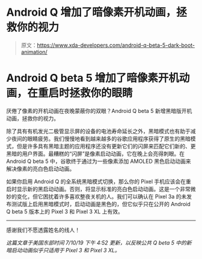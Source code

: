 # Android Q 增加了暗像素开机动画，拯救你的视力

> 原文：<https://www.xda-developers.com/android-q-beta-5-dark-boot-animation/>

# Android Q beta 5 增加了暗像素开机动画，在重启时拯救你的眼睛

厌倦了像素的开机动画在夜晚蒙蔽你的双眼？Android Q beta 5 新增黑暗版开机动画，拯救你的视力。

除了具有有机发光二极管显示屏的设备的电池寿命延长之外，黑暗模式也有助于减少夜间的眼睛疲劳。我们慢慢地看到越来越多的谷歌应用程序获得了原生的黑暗模式，但是许多具有黑暗主题的应用程序还没有更新它们的闪屏来匹配它们新的、更黑暗的用户界面。最糟糕的“闪屏”是像素启动动画，它在晚上会亮得刺眼。在 Android Q beta 5 中，谷歌终于通过为一些像素添加 AMOLED 黑色启动动画来解决像素的亮白色启动动画。

如果你启用 Android Q 的全系统黑暗模式切换，那么你的 Pixel 手机应该会在重启时显示新的黑启动动画。否则，将显示标准的亮白色启动动画。这是一个非常微妙的变化，但它困扰着许多喜欢整夜关机的人。我们可以确认在 Pixel 3a 的未发布测试版上启用黑暗模式时，启动动画是黑色的，但它似乎只在公开的 Android Q beta 5 版本上的 Pixel 3 和 Pixel 3 XL 上有效。

* * *

感谢我们不愿透露姓名的线人！

*这篇文章于美国东部时间 7/10/19 下午 4:52 更新，以反映公共 Q beta 5 中的新暗启动动画似乎只适用于 Pixel 3 和 Pixel 3 XL。*